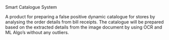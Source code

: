 Smart Catalogue System 

A product for preparing a false positive dynamic catalogue for stores by analysing the order details from bill receipts. The catalogue will be prepared based on the extracted details from the image document by using OCR and ML Algo’s without any outliers.
